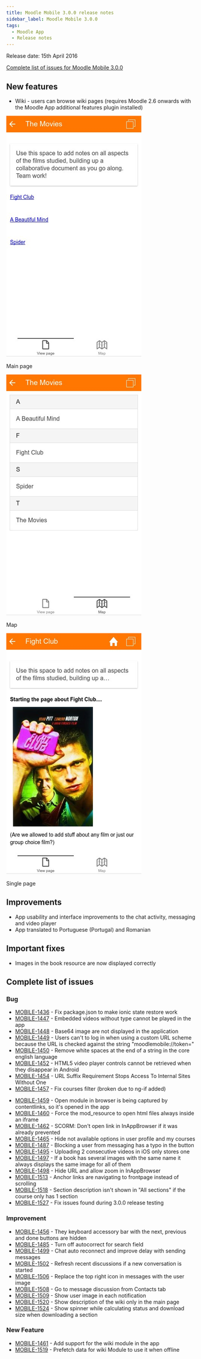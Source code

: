 ```yaml
---
title: Moodle Mobile 3.0.0 release notes
sidebar_label: Moodle Mobile 3.0.0
tags:
  - Moodle App
  - Release notes
---
```


Release date: 15th April 2016

[Complete list of issues for Moodle Mobile 3.0.0](https://tracker.moodle.org/jira/secure/ReleaseNote.jspa?projectId=10070&version=15261)

## New features

- Wiki - users can browse wiki pages (requires Moodle 2.6 onwards with the Moodle App additional features plugin installed)

<div class="row">
<div class="col" style={{maxWidth: 300}}>

![Main page](./_files/mm30001.jpg)
<figcaption>Main page</figcaption>
</div>
<div class="col" style={{maxWidth: 300}}>

![Map](./_files/mm30002.jpg)
<figcaption>Map</figcaption>
</div>
<div class="col" style={{maxWidth: 300}}>

![Single page](./_files/mm30003.jpg)
<figcaption>Single page</figcaption>
</div>
</div>

## Improvements

- App usability and interface improvements to the chat activity, messaging and video player
- App translated to Portuguese (Portugal) and Romanian

## Important fixes

- Images in the book resource are now displayed correctly

## Complete list of issues

### Bug

- [MOBILE-1436](https://tracker.moodle.org/browse/MOBILE-1436) - Fix package.json to make ionic state restore work
- [MOBILE-1447](https://tracker.moodle.org/browse/MOBILE-1447) - Embedded videos without type cannot be played in the app
- [MOBILE-1448](https://tracker.moodle.org/browse/MOBILE-1448) - Base64 image are not displayed in the application
- [MOBILE-1449](https://tracker.moodle.org/browse/MOBILE-1449) - Users can't to log in when using a custom URL scheme because the URL is checked against the string "moodlemobile://token="
- [MOBILE-1450](https://tracker.moodle.org/browse/MOBILE-1450) - Remove white spaces at the end of a string in the core english language
- [MOBILE-1452](https://tracker.moodle.org/browse/MOBILE-1452) - HTML5 video player controls cannot be retrieved when they disappear in Android
- [MOBILE-1454](https://tracker.moodle.org/browse/MOBILE-1454) - URL Suffix Requirement Stops Access To Internal Sites Without One
- [MOBILE-1457](https://tracker.moodle.org/browse/MOBILE-1457) - Fix courses filter (broken due to ng-if added)
<!-- cspell:disable-next-line -->
- [MOBILE-1459](https://tracker.moodle.org/browse/MOBILE-1459) - Open module in browser is being captured by contentlinks, so it's opened in the app
- [MOBILE-1460](https://tracker.moodle.org/browse/MOBILE-1460) - Force the mod_resource to open html files always inside an iframe
- [MOBILE-1462](https://tracker.moodle.org/browse/MOBILE-1462) - SCORM: Don't open link in InAppBrowser if it was already prevented
- [MOBILE-1465](https://tracker.moodle.org/browse/MOBILE-1465) - Hide not available options in user profile and my courses
- [MOBILE-1487](https://tracker.moodle.org/browse/MOBILE-1487) - Blocking a user from messaging has a typo in the button
- [MOBILE-1495](https://tracker.moodle.org/browse/MOBILE-1495) - Uploading 2 consecutive videos in iOS only stores one
- [MOBILE-1497](https://tracker.moodle.org/browse/MOBILE-1497) - If a book has several images with the same name it always displays the same image for all of them
- [MOBILE-1498](https://tracker.moodle.org/browse/MOBILE-1498) - Hide URL and allow zoom in InAppBrowser
- [MOBILE-1513](https://tracker.moodle.org/browse/MOBILE-1513) - Anchor links are navigating to frontpage instead of scrolling
- [MOBILE-1518](https://tracker.moodle.org/browse/MOBILE-1518) - Section description isn't shown in "All sections" if the course only has 1 section
- [MOBILE-1527](https://tracker.moodle.org/browse/MOBILE-1527) - Fix issues found during 3.0.0 release testing

### Improvement

- [MOBILE-1456](https://tracker.moodle.org/browse/MOBILE-1456) - They keyboard accessory bar with the next, previous and done buttons are hidden
- [MOBILE-1485](https://tracker.moodle.org/browse/MOBILE-1485) - Turn off autocorrect for search field
- [MOBILE-1499](https://tracker.moodle.org/browse/MOBILE-1499) - Chat auto reconnect and improve delay with sending messages
- [MOBILE-1502](https://tracker.moodle.org/browse/MOBILE-1502) - Refresh recent discussions if a new conversation is started
- [MOBILE-1506](https://tracker.moodle.org/browse/MOBILE-1506) - Replace the top right icon in messages with the user image
- [MOBILE-1508](https://tracker.moodle.org/browse/MOBILE-1508) - Go to message discussion from Contacts tab
- [MOBILE-1509](https://tracker.moodle.org/browse/MOBILE-1509) - Show user image in each notification
- [MOBILE-1520](https://tracker.moodle.org/browse/MOBILE-1520) - Show description of the wiki only in the main page
- [MOBILE-1524](https://tracker.moodle.org/browse/MOBILE-1524) - Show spinner while calculating status and download size when downloading a section

### New Feature

- [MOBILE-1461](https://tracker.moodle.org/browse/MOBILE-1461) - Add support for the wiki module in the app
- [MOBILE-1519](https://tracker.moodle.org/browse/MOBILE-1519) - Prefetch data for wiki Module to use it when offline
